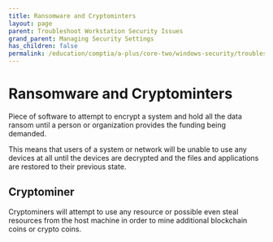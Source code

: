 ```yaml
---
title: Ransomware and Cryptominters
layout: page
parent: Troubleshoot Workstation Security Issues
grand_parent: Managing Security Settings
has_children: false
permalink: /education/comptia/a-plus/core-two/windows-security/troubleshoot-workstations/cryptominers/
---
```


# Ransomware and Cryptominters

Piece of software to attempt to encrypt a system and hold all the data ransom until a person or organization provides the funding being demanded.

This means that users of a system or network will be unable to use any devices at all until the devices are decrypted and the files and applications are restored to their previous state.

## Cryptominer

Cryptominers will attempt to use any resource or possible even steal resources from the host machine in order to mine additional blockchain coins or crypto coins.